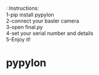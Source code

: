 
◌Instructions:<br />
  1-pip install pypylon <br />
  2-connect your basler camera <br />
  3-open final.py <br />
  4-set your serial number and details <br />
  5-Enjoy it! <br />

# pypylon
